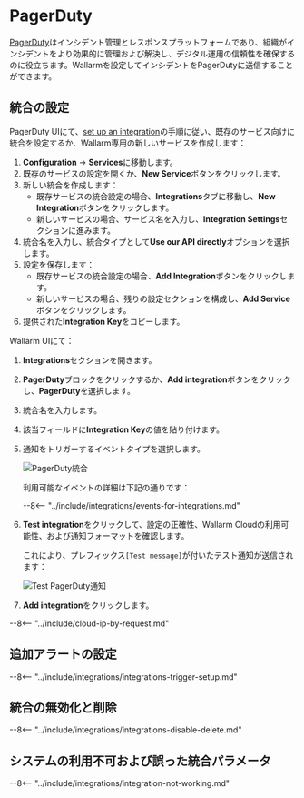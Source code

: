 [link-pagerduty-docs]: https://support.pagerduty.com/docs/services-and-integrations

# PagerDuty

[PagerDuty](https://www.pagerduty.com/)はインシデント管理とレスポンスプラットフォームであり、組織がインシデントをより効果的に管理および解決し、デジタル運用の信頼性を確保するのに役立ちます。Wallarmを設定してインシデントをPagerDutyに送信することができます。

## 統合の設定

PagerDuty UIにて、[set up an integration][link-pagerduty-docs]の手順に従い、既存のサービス向けに統合を設定するか、Wallarm専用の新しいサービスを作成します：

1. **Configuration** → **Services**に移動します。
1. 既存のサービスの設定を開くか、**New Service**ボタンをクリックします。
1. 新しい統合を作成します：
    * 既存サービスの統合設定の場合、**Integrations**タブに移動し、**New Integration**ボタンをクリックします。
    * 新しいサービスの場合、サービス名を入力し、**Integration Settings**セクションに進みます。
1. 統合名を入力し、統合タイプとして**Use our API directly**オプションを選択します。
1. 設定を保存します：
    * 既存サービスの統合設定の場合、**Add Integration**ボタンをクリックします。
    * 新しいサービスの場合、残りの設定セクションを構成し、**Add Service**ボタンをクリックします。
5. 提供された**Integration Key**をコピーします。

Wallarm UIにて：

1. **Integrations**セクションを開きます。
1. **PagerDuty**ブロックをクリックするか、**Add integration**ボタンをクリックし、**PagerDuty**を選択します。
1. 統合名を入力します。
1. 該当フィールドに**Integration Key**の値を貼り付けます。
1. 通知をトリガーするイベントタイプを選択します。

    ![PagerDuty統合](../../../images/user-guides/settings/integrations/add-pagerduty-integration.png)

    利用可能なイベントの詳細は下記の通りです：
      
    --8<-- "../include/integrations/events-for-integrations.md"

1. **Test integration**をクリックして、設定の正確性、Wallarm Cloudの利用可能性、および通知フォーマットを確認します。

    これにより、プレフィックス`[Test message]`が付いたテスト通知が送信されます：

    ![Test PagerDuty通知](../../../images/user-guides/settings/integrations/test-pagerduty-scope-changed.png)

1. **Add integration**をクリックします。

--8<-- "../include/cloud-ip-by-request.md"

## 追加アラートの設定

--8<-- "../include/integrations/integrations-trigger-setup.md"

## 統合の無効化と削除

--8<-- "../include/integrations/integrations-disable-delete.md"

## システムの利用不可および誤った統合パラメータ

--8<-- "../include/integrations/integration-not-working.md"
